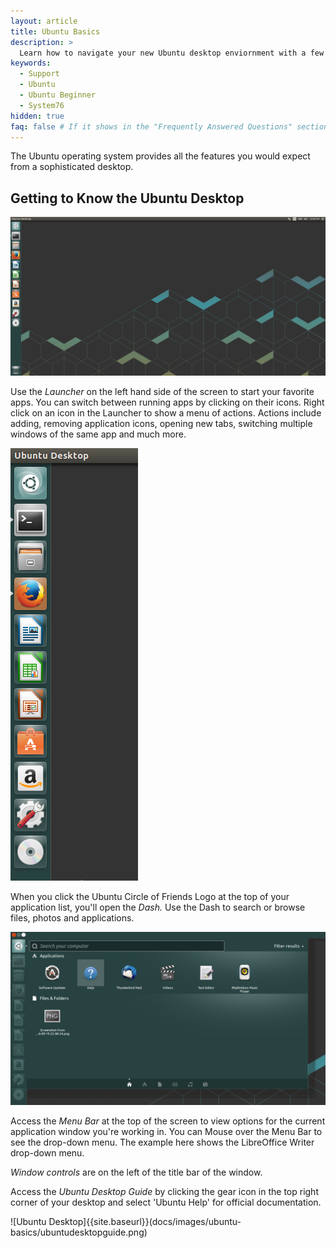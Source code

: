 ```yaml
---
layout: article
title: Ubuntu Basics
description: >
  Learn how to navigate your new Ubuntu desktop enviornment with a few easy tips.
keywords:
  - Support
  - Ubuntu
  - Ubuntu Beginner
  - System76
hidden: true
faq: false # If it shows in the "Frequently Answered Questions" section
---
```


  The Ubuntu operating system provides all the features you would expect from a sophisticated desktop.
  
## Getting to Know the Ubuntu Desktop

![Ubuntu Desktop](/images/ubuntu-basics/Launcher-16.04.png)

Use the *Launcher* on the left hand side of the screen to start your favorite apps.  You can switch between running apps by clicking on their icons. Right click on an icon in the Launcher to show a menu of actions. Actions include adding, removing application icons, opening new tabs, switching multiple windows of the same app and much more.

![Ubuntu Desktop](/images/ubuntu-basics/Launcher-16.04-min.png)

When you click the Ubuntu Circle of Friends Logo at the top of your application list, you'll open the *Dash.* Use the Dash to search or browse files, photos and applications.

![Ubuntu Desktop](/images/ubuntu-basics/Dash-16.04-min.png)

Access the *Menu Bar* at the top of the screen to view options for the current application window you're working in. You can Mouse over the Menu Bar to see the drop-down menu. The example here shows the LibreOffice Writer drop-down menu.

*Window controls* are on the left of the title bar of the window.

Access the *Ubuntu Desktop Guide* by clicking the gear icon in the top right corner of your desktop and select 'Ubuntu Help' for official documentation.

![Ubuntu Desktop]{{site.baseurl}}(docs/images/ubuntu-basics/ubuntudesktopguide.png)
